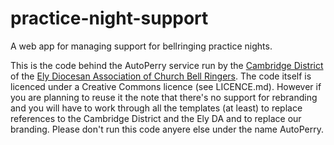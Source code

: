 # practice-night-support

A web app for managing support for bellringing practice nights.

This is the code behind the AutoPerry service run by the [Cambridge District](https://cambridgeringing.info/) of the
[Ely Diocesan Association of Church Bell Ringers](https://www.elyda.org.uk/). The code itself is licenced under a 
Creative Commons licence (see LICENCE.md). However if you are planning to reuse it the note that there's no
support for rebranding and you will have to work through all the templates (at least) to replace references to the 
Cambridge District and the Ely DA and to replace our branding. Please don't run this code anyere else under the name
AutoPerry.
